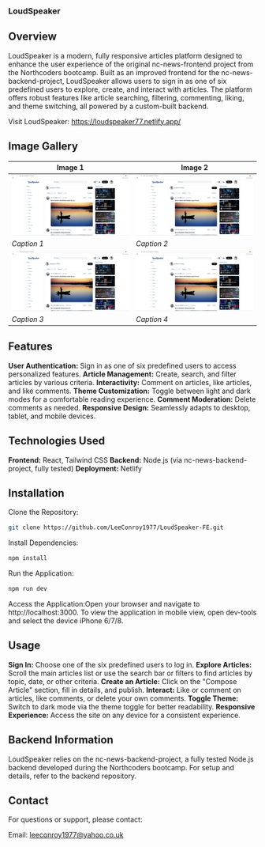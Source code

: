 ### LoudSpeaker

## Overview

LoudSpeaker is a modern, fully responsive articles platform designed to enhance the user experience of the original nc-news-frontend project from the Northcoders bootcamp. Built as an improved frontend for the nc-news-backend-project, LoudSpeaker allows users to sign in as one of six predefined users to explore, create, and interact with articles. The platform offers robust features like article searching, filtering, commenting, liking, and theme switching, all powered by a custom-built backend.

Visit LoudSpeaker: https://loudspeaker77.netlify.app/

## Image Gallery

| Image 1                                           | Image 2                                           |
| ------------------------------------------------- | ------------------------------------------------- |
| ![Image 1](./src/assets/images/loudSpeaker_1.png) | ![Image 2](./src/assets/images/loudSpeaker_1.png) |
| _Caption 1_                                       | _Caption 2_                                       |
| ![Image 3](./src/assets/images/loudSpeaker_1.png) | ![Image 4](./src/assets/images/loudSpeaker_1.png) |
| _Caption 3_                                       | _Caption 4_                                       |

## Features

**User Authentication:** Sign in as one of six predefined users to access personalized features.
**Article Management:** Create, search, and filter articles by various criteria.
**Interactivity:** Comment on articles, like articles, and like comments.
**Theme Customization:** Toggle between light and dark modes for a comfortable reading experience.
**Comment Moderation:** Delete comments as needed.
**Responsive Design:** Seamlessly adapts to desktop, tablet, and mobile devices.

## Technologies Used

**Frontend:** React, Tailwind CSS
**Backend:** Node.js (via nc-news-backend-project, fully tested)
**Deployment:** Netlify

## Installation

Clone the Repository:

```bash
git clone https://github.com/LeeConroy1977/LoudSpeaker-FE.git
```

Install Dependencies:

```bash
npm install
```

Run the Application:

```bash
npm run dev
```

Access the Application:Open your browser and navigate to http://localhost:3000.
To view the application in mobile view, open dev-tools and select the device iPhone 6/7/8.

## Usage

**Sign In:** Choose one of the six predefined users to log in.
**Explore Articles:** Scroll the main articles list or use the search bar or filters to find articles by topic, date, or other criteria.
**Create an Article:** Click on the "Compose Article" section, fill in details, and publish.
**Interact:** Like or comment on articles, like comments, or delete your own comments.
**Toggle Theme:** Switch to dark mode via the theme toggle for better readability.
**Responsive Experience:** Access the site on any device for a consistent experience.

## Backend Information

LoudSpeaker relies on the nc-news-backend-project, a fully tested Node.js backend developed during the Northcoders bootcamp. For setup and details, refer to the backend repository.

## Contact

For questions or support, please contact:

Email: leeconroy1977@yahoo.co.uk

